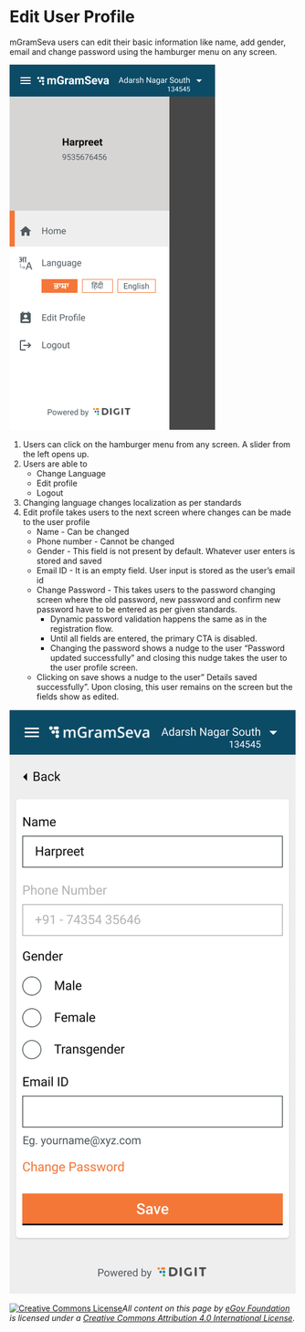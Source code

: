 # Edit User Profile

mGramSeva users can edit their basic information like name, add gender, email and change password using the hamburger menu on any screen.

![](<../../../.gitbook/assets/image (118).png>)



1. Users can click on the hamburger menu from any screen. A slider from the left opens up.
2. Users are able to
   * Change Language
   * Edit profile
   * Logout
3. Changing language changes localization as per standards
4. Edit profile takes users to the next screen where changes can be made to the user profile
   * Name - Can be changed
   * Phone number - Cannot be changed
   * Gender - This field is not present by default. Whatever user enters is stored and saved
   * Email ID - It is an empty field. User input is stored as the user’s email id
   * Change Password - This takes users to the password changing screen where the old password, new password and confirm new password have to be entered as per given standards.
     * Dynamic password validation happens the same as in the registration flow.
     * Until all fields are entered, the primary CTA is disabled.
     * Changing the password shows a nudge to the user “Password updated successfully” and closing this nudge takes the user to the user profile screen.
   * Clicking on save shows a nudge to the user” Details saved successfully”. Upon closing, this user remains on the screen but the fields show as edited.

![](<../../../.gitbook/assets/image (54).png>)



[![Creative Commons License](https://i.creativecommons.org/l/by/4.0/80x15.png)_​_](http://creativecommons.org/licenses/by/4.0/)_All content on this page by_ [_eGov Foundation_](https://egov.org.in/) _is licensed under a_ [_Creative Commons Attribution 4.0 International License_](http://creativecommons.org/licenses/by/4.0/)_._
